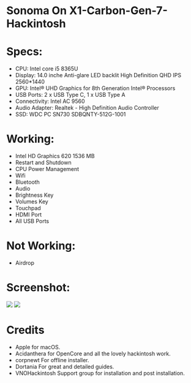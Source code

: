 # Sonoma On X1-Carbon-Gen-7-Hackintosh



# Specs:
- CPU:	Intel core i5 8365U
- Display: 14.0 inche Anti-glare LED backlit High Definition QHD IPS 2560*1440
- GPU: Intel® UHD Graphics for 8th Generation Intel® Processors
- USB Ports:	2 x USB Type C, 1 x USB Type A
- Connectivity: Intel AC 9560
- Audio Adapter: Realtek - High Definition Audio Controller
- SSD: WDC PC SN730 SDBQNTY-512G-1001 

# Working:
- Intel HD Graphics 620 1536 MB
- Restart and Shutdown
- CPU Power Management
- Wifi 
- Bluetooth 
- Audio 
- Brightness Key 
- Volumes Key 
- Touchpad
- HDMI Port
- All USB Ports


# Not Working:
- Airdrop



# Screenshot:


![](IMG/Demo1.png)
![](IMG/Demo2.png)


# Credits
- Apple for macOS.
- Acidanthera for OpenCore and all the lovely hackintosh work.
- corpnewt For offline installer.
- Dortania For great and detailed guides.
- VNOHackintosh Support group for installation and post installation.

